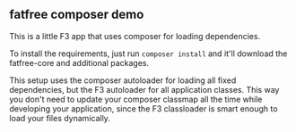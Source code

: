 ## fatfree composer demo

This is a little F3 app that uses composer for loading dependencies.

To install the requirements, just run `composer install` and it'll download the fatfree-core and additional packages.

This setup uses the composer autoloader for loading all fixed dependencies, but the F3 autoloader for all application classes. 
This way you don't need to update your composer classmap all the time while developing your application, since the F3 classloader is smart enough to load your files dynamically. 

